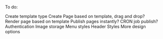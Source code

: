 

To do:

Create template type
Create Page based on template, drag and drop?
Render page based on template
Publish pages instantly? 
CRON job publish? 
Authentication
Image storage
Menu styles
Header Styles
More design options
